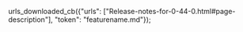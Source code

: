 urls_downloaded_cb({"urls": ["Release-notes-for-0-44-0.html#page-description"], "token": "featurename.md"});
